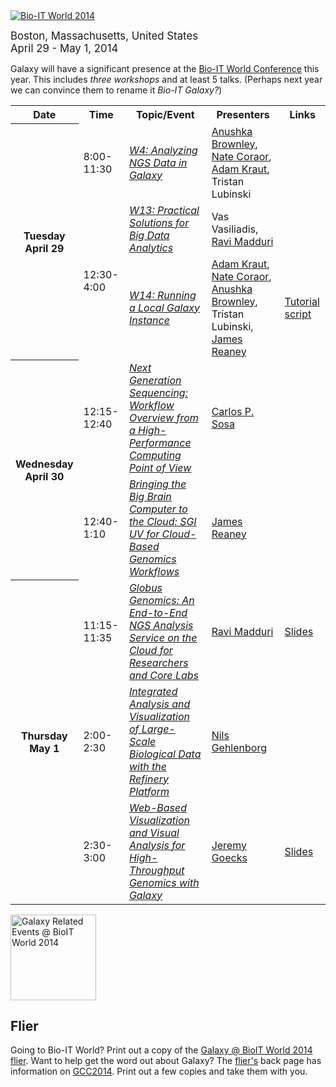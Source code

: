 <div class='center'>
<a href='http://www.bio-itworldexpo.com/'><img src="/src/images/Logos/BioITWorld2014LogoWider.png" alt="Bio-IT World 2014" /></a>

<span style="font-size: larger;"> Boston, Massachusetts, United States <br />
April 29 - May 1, 2014 </span>
</div>

Galaxy will have a significant presence at the [Bio-IT World Conference](http://www.bio-itworldexpo.com/) this year.  This includes *three workshops* and at least 5 talks.  (Perhaps next year we can convince them to rename it *Bio-IT Galaxy?*)

<table>
  <tr class="th" >
    <th> Date </th>
    <th> Time </th>
    <th> Topic/Event </th>
    <th> Presenters </th>
    <th> Links </th>
  </tr>
  <tr>
    <th rowspan=3> Tuesday<br />April 29 </th>
    <td rowspan=1> 8:00-11:30 </td>
    <td> <em><a href='http://www.bio-itworldexpo.com/Bio-It_Expo_Content.aspx?id=135146'>W4: Analyzing NGS Data in Galaxy</a></em> </td>
    <td> <a href='http://bioteam.net/company-leadership/'>Anushka Brownley</a>, <a href='/src/nate/index.md'>Nate Coraor</a>, <a href='http://bioteam.net/company-leadership/'>Adam Kraut</a>, Tristan Lubinski </td>
    <td> </td>
  </tr>
  <tr>
    <td rowspan=2> 12:30-4:00 </td>
    <td> <em><a href='http://www.bio-itworldexpo.com/Bio-It_Expo_Content.aspx?id=135075'>W13: Practical Solutions for Big Data Analytics</a></em> </td>
    <td> Vas Vasiliadis, <a href='http://www.mcs.anl.gov/person/ravi-madduri'>Ravi Madduri</a> </td>
    <td> </td>
  </tr>
  <tr>
    <td> <em><a href='http://www.bio-itworldexpo.com/Bio-It_Expo_Content.aspx?id=135152'>W14: Running a Local Galaxy Instance</a></em> </td>
    <td> <a href='http://bioteam.net/company-leadership/'>Adam Kraut</a>, <a href='/src/nate/index.md'>Nate Coraor</a>, <a href='http://bioteam.net/company-leadership/'>Anushka Brownley</a>, Tristan Lubinski, <a href='http://www.sgi.com/solutions/genomics'>James Reaney</a> </td>
    <td> <a href='/src/events/BioITWorld2014/W14/index.md'>Tutorial script</a> </td>
  </tr>
  <tr>
    <th rowspan=2> Wednesday<br />April 30 </th>
    <td> 12:15-12:40 </td>
    <td> <em><a href='http://www.bio-itworldexpo.com/Next-Gen-Sequencing-Informatics/'>Next Generation Sequencing: Workflow Overview from a High-Performance Computing Point of View</a></em> </td>
    <td> <a href='http://www.linkedin.com/pub/carlos-p-sosa/4/151/275'>Carlos P. Sosa</a> </td>
    <td> </td>
  </tr>
  <tr>
    <td> 12:40-1:10 </td>
    <td> <em><a href='http://www.bio-itworldexpo.com/Cloud-Computing-Boston/#James_Reaney'>Bringing the Big Brain Computer to the Cloud: SGI UV for Cloud-Based Genomics Workflows</a></em> </td>
    <td> <a href='http://www.sgi.com/solutions/genomics'>James Reaney</a> </td>
    <td> </td>
  </tr>
  <tr>
    <th rowspan=3> Thursday<br />May 1 </th>
    <td> 11:15-11:35 </td>
    <td> <em><a href='http://www.bio-itworldexpo.com/Next-Gen-Sequencing-Informatics/'>Globus Genomics: An End-to-End NGS Analysis Service on the Cloud for Researchers and Core Labs</a></em> </td>
    <td> <a href='http://www.mcs.anl.gov/person/ravi-madduri'>Ravi Madduri</a> </td>
    <td> <a href='PLACEHOLDER_ATTACHMENT_URL/src/Documents/Presentations/2014BioITMadduri.pdf'>Slides</a> </td>
  </tr>
  <tr>
    <td> 2:00-2:30 </td>
    <td> <em><a href='http://www.bio-itworldexpo.com/Data-Visualization/'>Integrated Analysis and Visualization of Large-Scale Biological Data with the Refinery Platform</a></em> </td>
    <td> <a href='http://gehlenborg.com/'>Nils Gehlenborg</a> </td>
    <td> </td>
  </tr>
  <tr>
    <td> 2:30-3:00 </td>
    <td> <em><a href='http://www.bio-itworldexpo.com/Data-Visualization/'>Web-Based Visualization and Visual Analysis for High-Throughput Genomics with Galaxy</a></em> </td>
    <td> <a href='/src/JeremyGoecks/index.md'>Jeremy Goecks</a> </td>
    <td> <a href='PLACEHOLDER_ATTACHMENT_URL/src/Documents/Presentations/2014BioITGoecks.pdf'>Slides</a> </td>
  </tr>
</table>



<div class='left'>
<a href='PLACEHOLDER_ATTACHMENT_URL/src/GalaxyAtBioITWorld2014Flier.pdf'><img src="/src/events/BioITWorld2014/GalaxyAtBioITWorld2014Thumb.png" alt="Galaxy Related Events @ BioIT World 2014" height="137" /></a></div>

## Flier

Going to Bio-IT World?  Print out a copy of the [Galaxy @ BioIT World 2014 flier](PLACEHOLDER_ATTACHMENT_URL/src/GalaxyAtBioITWorld2014Flier.pdf).  Want to help get the word out about Galaxy?  The [flier's](PLACEHOLDER_ATTACHMENT_URL/src/GalaxyAtBioITWorld2014Flier.pdf) back page has information on [GCC2014](/src/events/GCC2014/index.md).  Print out a few copies and take them with you.
